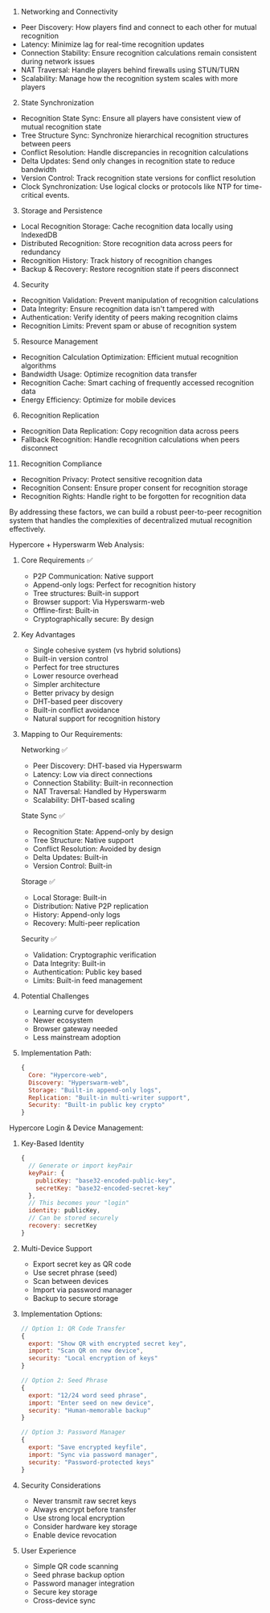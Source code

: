 1. Networking and Connectivity
- Peer Discovery: How players find and connect to each other for mutual recognition
- Latency: Minimize lag for real-time recognition updates
- Connection Stability: Ensure recognition calculations remain consistent during network issues
- NAT Traversal: Handle players behind firewalls using STUN/TURN
- Scalability: Manage how the recognition system scales with more players

2. State Synchronization
- Recognition State Sync: Ensure all players have consistent view of mutual recognition state
- Tree Structure Sync: Synchronize hierarchical recognition structures between peers
- Conflict Resolution: Handle discrepancies in recognition calculations
- Delta Updates: Send only changes in recognition state to reduce bandwidth
- Version Control: Track recognition state versions for conflict resolution
- Clock Synchronization: Use logical clocks or protocols like NTP for time-critical events.

3. Storage and Persistence
- Local Recognition Storage: Cache recognition data locally using IndexedDB
- Distributed Recognition: Store recognition data across peers for redundancy
- Recognition History: Track history of recognition changes
- Backup & Recovery: Restore recognition state if peers disconnect

4. Security
- Recognition Validation: Prevent manipulation of recognition calculations
- Data Integrity: Ensure recognition data isn't tampered with
- Authentication: Verify identity of peers making recognition claims
- Recognition Limits: Prevent spam or abuse of recognition system

5. Resource Management
- Recognition Calculation Optimization: Efficient mutual recognition algorithms
- Bandwidth Usage: Optimize recognition data transfer
- Recognition Cache: Smart caching of frequently accessed recognition data
- Energy Efficiency: Optimize for mobile devices

6. Recognition Replication
- Recognition Data Replication: Copy recognition data across peers
- Fallback Recognition: Handle recognition calculations when peers disconnect

11. Recognition Compliance
- Recognition Privacy: Protect sensitive recognition data
- Recognition Consent: Ensure proper consent for recognition storage
- Recognition Rights: Handle right to be forgotten for recognition data

By addressing these factors, we can build a robust peer-to-peer recognition system that handles the complexities of decentralized mutual recognition effectively.


Hypercore + Hyperswarm Web Analysis:

1. Core Requirements ✅
   - P2P Communication: Native support
   - Append-only logs: Perfect for recognition history
   - Tree structures: Built-in support
   - Browser support: Via Hyperswarm-web
   - Offline-first: Built-in
   - Cryptographically secure: By design

2. Key Advantages
   - Single cohesive system (vs hybrid solutions)
   - Built-in version control
   - Perfect for tree structures
   - Lower resource overhead
   - Simpler architecture
   - Better privacy by design
   - DHT-based peer discovery
   - Built-in conflict avoidance
   - Natural support for recognition history

3. Mapping to Our Requirements:
   
   Networking ✅
   - Peer Discovery: DHT-based via Hyperswarm
   - Latency: Low via direct connections
   - Connection Stability: Built-in reconnection
   - NAT Traversal: Handled by Hyperswarm
   - Scalability: DHT-based scaling

   State Sync ✅
   - Recognition State: Append-only by design
   - Tree Structure: Native support
   - Conflict Resolution: Avoided by design
   - Delta Updates: Built-in
   - Version Control: Built-in

   Storage ✅
   - Local Storage: Built-in
   - Distribution: Native P2P replication
   - History: Append-only logs
   - Recovery: Multi-peer replication

   Security ✅
   - Validation: Cryptographic verification
   - Data Integrity: Built-in
   - Authentication: Public key based
   - Limits: Built-in feed management

4. Potential Challenges
   - Learning curve for developers
   - Newer ecosystem
   - Browser gateway needed
   - Less mainstream adoption

5. Implementation Path:
   ```javascript
   {
     Core: "Hypercore-web",
     Discovery: "Hyperswarm-web",
     Storage: "Built-in append-only logs",
     Replication: "Built-in multi-writer support",
     Security: "Built-in public key crypto"
   }
   ```

Hypercore Login & Device Management:

1. Key-Based Identity
   ```javascript
   {
     // Generate or import keyPair
     keyPair: {
       publicKey: "base32-encoded-public-key",
       secretKey: "base32-encoded-secret-key"
     },
     // This becomes your "login"
     identity: publicKey,
     // Can be stored securely
     recovery: secretKey
   }
   ```

2. Multi-Device Support
   - Export secret key as QR code
   - Use secret phrase (seed)
   - Scan between devices
   - Import via password manager
   - Backup to secure storage

3. Implementation Options:
   ```javascript
   // Option 1: QR Code Transfer
   {
     export: "Show QR with encrypted secret key",
     import: "Scan QR on new device",
     security: "Local encryption of keys"
   }

   // Option 2: Seed Phrase
   {
     export: "12/24 word seed phrase",
     import: "Enter seed on new device",
     security: "Human-memorable backup"
   }

   // Option 3: Password Manager
   {
     export: "Save encrypted keyfile",
     import: "Sync via password manager",
     security: "Password-protected keys"
   }
   ```

4. Security Considerations
   - Never transmit raw secret keys
   - Always encrypt before transfer
   - Use strong local encryption
   - Consider hardware key storage
   - Enable device revocation

5. User Experience
   - Simple QR code scanning
   - Seed phrase backup option
   - Password manager integration
   - Secure key storage
   - Cross-device sync